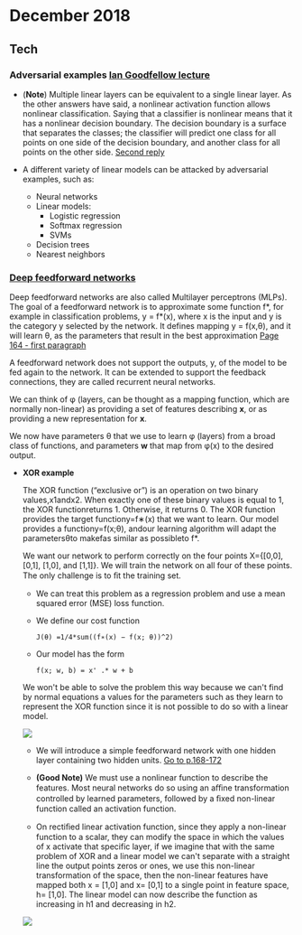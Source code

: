 December 2018
==========

Tech
----

### Adversarial examples [Ian Goodfellow lecture](https://www.youtube.com/watch?v=CIfsB_EYsVI)

  -  (**Note**) Multiple linear layers can be equivalent to a single linear layer. As the other answers have said, a nonlinear activation function allows nonlinear classification. Saying that a classifier is nonlinear means that it has a nonlinear decision boundary. The decision boundary is a surface that separates the classes; the classifier will predict one class for all points on one side of the decision boundary, and another class for all points on the other side. [Second reply](https://stats.stackexchange.com/questions/222639/what-makes-neural-networks-a-nonlinear-classification-model)
  
  - A different variety of linear models can be attacked by adversarial examples, such as:
    - Neural networks
    - Linear models:
      - Logistic regression
      - Softmax regression
      - SVMs
    - Decision trees
    - Nearest neighbors
    
### [Deep feedforward networks](http://www.deeplearningbook.org/contents/mlp.html)

Deep feedforward networks are also called Multilayer perceptrons (MLPs). The goal of a feedforward network is to approximate some function f*, for example in classification problems, y = f*(x), where x is the input and y is the category y selected by the network. It defines mapping y = f(x,θ), and it will learn θ, as the parameters that result in the best approximation [Page 164 - first paragraph](http://www.deeplearningbook.org/contents/mlp.html)
  
A feedforward network does not support the outputs, y, of the model to be fed again to the network. It can be extended to support the feedback connections, they are called recurrent neural networks.

We can think of φ (layers, can be thought as a mapping function, which are normally non-linear) as providing a set of features describing **x**, or as providing a new representation for **x**.

We now have parameters θ that we use to learn φ (layers) from a broad class of functions, and parameters **w** that map from φ(x) to the desired output.

  - **XOR example**
  
    The XOR function (“exclusive or”) is an operation on two binary values,x1andx2. When exactly one of these binary values is equal to 1, the XOR functionreturns 1. Otherwise, it returns 0. The XOR function provides the target functiony=f∗(x) that we want to learn. Our model provides a functiony=f(x;θ), andour learning algorithm will adapt the parametersθto makefas similar as possibleto f*.
    
    We want our network to perform correctly on the four points X={[0,0], [0,1], [1,0], and [1,1]}. We will train the network on all four of these points. The only challenge is to ﬁt the training set.
    
      - We can treat this problem as a regression problem and use a mean squared error (MSE) loss function.
      
      - We define our cost function 
        ```
        J(θ) =1/4*sum((f∗(x) − f(x; θ))^2) 
        ```
      - Our model has the form
        ```
        f(x; w, b) = x' .* w + b
        ```
       We won't be able to solve the problem this way because we can't find by normal equations a values for the parameters such as they learn to represent the XOR function since it is not possible to do so with a linear model.  
       
       ![](https://i.imgur.com/Z3hucYc.png)
          
      - We will introduce a simple feedforward network with one hidden layer containing two hidden units. [Go to p.168-172](http://www.deeplearningbook.org/contents/mlp.html#pf6)
      
      - **(Good Note)**  We must use a nonlinear function to describe the features. Most neural networks do so using an aﬃne transformation controlled by learned parameters, followed by a ﬁxed non-linear function called an activation function.
      
      - On rectiﬁed linear activation function, since they apply a non-linear function to a scalar, they can modify the space in which the values of x activate that specific layer, if we imagine that with the same problem of XOR and a linear model we can't separate with a straight line the output points zeros or ones, we use this non-linear transformation of the space, then the non-linear features have mapped both x = [1,0] and x= [0,1] to a single point in feature space, h= [1,0]. The linear model can now describe the function as increasing in h1 and decreasing in h2.
      
      ![](https://i.imgur.com/x0MSqjh.png)
      
      
    
       
